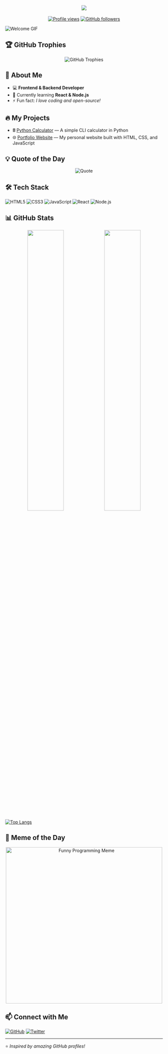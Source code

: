 <h1 align="center">
  <img src="https://readme-typing-svg.herokuapp.com?color=%2336BCF7&size=24&center=true&vCenter=true&width=600&lines=Hello,+I'm+Burka!+👋;Welcome+to+my+GitHub!;I+love+coding+and+open-source!+🚀" />
</h1>

<p align="center">
  <a href="https://github.com/Burka111"><img src="https://komarev.com/ghpvc/?username=Burka111&label=Profile%20views&color=0e75b6&style=flat" alt="Profile views" /></a>
  <a href="https://github.com/Burka111?tab=followers"><img src="https://img.shields.io/github/followers/Burka111?label=Followers&style=social" alt="GitHub followers" /></a>
</p>

![Welcome GIF](https://media.giphy.com/media/hvRJCLFzcasrR4ia7z/giphy.gif)

## 🏆 GitHub Trophies  
<p align="center">
  <img src="https://github-profile-trophy.vercel.app/?username=Burka111&theme=tokyonight&no-frame=false&no-bg=true&margin-w=4" alt="GitHub Trophies" />
</p>

## 🚀 About Me  
- 💻 **Frontend & Backend Developer**  
- 🌱 Currently learning **React & Node.js**  
- ⚡ Fun fact: *I love coding and open-source!*  

## 🔥 My Projects  
- 🖩 [Python Calculator](https://github.com/Burka111/python-calculator) — A simple CLI calculator in Python  
- 🌐 [Portfolio Website](https://github.com/Burka111/portfolio-website) — My personal website built with HTML, CSS, and JavaScript  

## 💡 Quote of the Day  
<p align="center">
  <img src="https://quotes-github-readme.vercel.app/api?type=horizontal&theme=tokyonight" alt="Quote">
</p>

## 🛠 Tech Stack  
![HTML5](https://img.shields.io/badge/HTML5-E34F26?style=for-the-badge&logo=html5&logoColor=white)
![CSS3](https://img.shields.io/badge/CSS3-1572B6?style=for-the-badge&logo=css3&logoColor=white)
![JavaScript](https://img.shields.io/badge/JavaScript-F7DF1E?style=for-the-badge&logo=javascript&logoColor=black)
![React](https://img.shields.io/badge/React-61DAFB?style=for-the-badge&logo=react&logoColor=black)
![Node.js](https://img.shields.io/badge/Node.js-339933?style=for-the-badge&logo=node.js&logoColor=white)

## 📊 GitHub Stats  
<p align="center">
  <img width="48%" src="https://github-readme-stats.vercel.app/api?username=Burka111&show_icons=true&theme=tokyonight" />
  <img width="48%" src="https://github-readme-streak-stats.herokuapp.com/?user=Burka111&theme=tokyonight" />
</p>

[![Top Langs](https://github-readme-stats.vercel.app/api/top-langs/?username=Burka111&layout=compact&theme=tokyonight)](https://github.com/anuraghazra/github-readme-stats)

## 📌 Meme of the Day  
<p align="center">
  <img src="https://media.giphy.com/media/JIX9t2j0ZTN9S/giphy.gif" width="500" alt="Funny Programming Meme" />
</p>

## 📫 Connect with Me  
[![GitHub](https://img.shields.io/badge/GitHub-000000?style=for-the-badge&logo=github&logoColor=white)](https://github.com/Burka111)
[![Twitter](https://img.shields.io/badge/Twitter-1DA1F2?style=for-the-badge&logo=twitter&logoColor=white)](https://x.com/Burka194)

---
⭐️ *Inspired by amazing GitHub profiles!*
